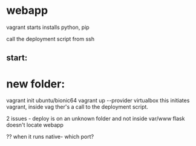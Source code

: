 # webapp

vagrant starts
installs python, pip

call the deployment script from ssh


## start:
# new folder:
vagrant init ubuntu/bionic64
vagrant up --provider virtualbox
this initiates vagrant, inside vag ther's a call to the deployment script.

2 issues - deploy is on an unknown folder and not inside var/www
flask doesn't locate webapp


?? when it runs native- which port?